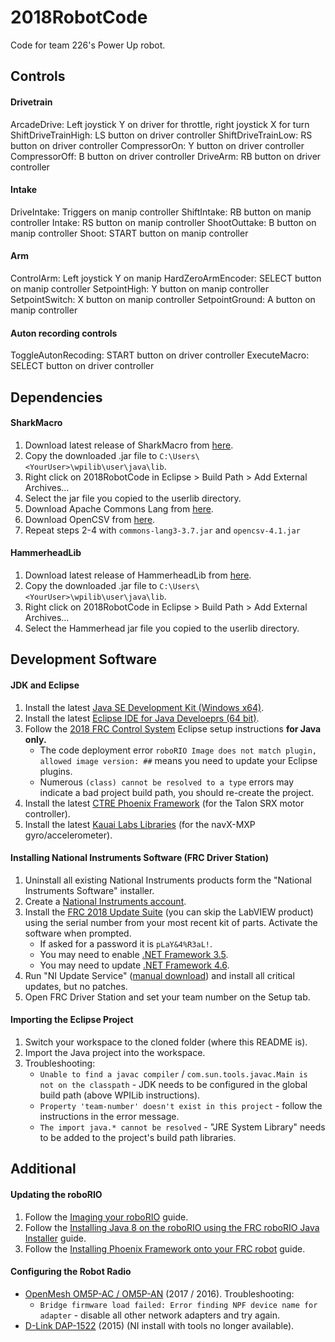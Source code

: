 # 2018RobotCode
Code for team 226's Power Up robot.

## Controls
#### Drivetrain
ArcadeDrive: Left joystick Y on driver for throttle, right joystick X for turn
ShiftDriveTrainHigh: LS button on driver controller
ShiftDriveTrainLow: RS button on driver controller
CompressorOn: Y button on driver controller
CompressorOff: B button on driver controller
DriveArm: RB button on driver controller

#### Intake
DriveIntake: Triggers on manip controller
ShiftIntake: RB button on manip controller
Intake: RS button on manip controller
ShootOuttake: B button on manip controller
Shoot: START button on manip controller

#### Arm
ControlArm: Left joystick Y on manip
HardZeroArmEncoder: SELECT button on manip controller
SetpointHigh: Y button on manip controller
SetpointSwitch: X button on manip controller
SetpointGround: A button on manip controller

#### Auton recording controls
ToggleAutonRecoding: START button on driver controller
ExecuteMacro: SELECT button on driver controller

## Dependencies
#### SharkMacro
1. Download latest release of SharkMacro from [here](https://github.com/hammerhead226/SharkMacro/releases).
2. Copy the downloaded .jar file to `C:\Users\<YourUser>\wpilib\user\java\lib`.
3. Right click on 2018RobotCode in Eclipse > Build Path > Add External Archives...
4. Select the jar file you copied to the userlib directory.
5. Download Apache Commons Lang from [here](http://apache.spinellicreations.com//commons/lang/binaries/commons-lang3-3.7-bin.zip).
5. Download OpenCSV from [here](https://sourceforge.net/projects/opencsv/files/latest/download).
6. Repeat steps 2-4 with `commons-lang3-3.7.jar` and `opencsv-4.1.jar`

#### HammerheadLib
1. Download latest release of HammerheadLib from [here](https://github.com/minchingtonak/HammerheadLib/releases).
2. Copy the downloaded .jar file to `C:\Users\<YourUser>\wpilib\user\java\lib`.
3. Right click on 2018RobotCode in Eclipse > Build Path > Add External Archives...
4. Select the Hammerhead jar file you copied to the userlib directory.

## Development Software
#### JDK and Eclipse
1. Install the latest [Java SE Development Kit (Windows x64)](http://www.oracle.com/technetwork/java/javase/downloads/jdk8-downloads-2133151.html).
2. Install the latest [Eclipse IDE for Java Develoeprs (64 bit)](https://www.eclipse.org/downloads/eclipse-packages/).
3. Follow the [2018 FRC Control System](https://wpilib.screenstepslive.com/s/currentCS/m/java/l/599681-installing-eclipse-c-java) Eclipse setup instructions **for Java only.**
    * The code deployment error `roboRIO Image does not match plugin, allowed image version: ##` means you need to update your Eclipse plugins.
    * Numerous `(class) cannot be resolved to a type` errors may indicate a bad project build path, you should re-create the project.
4. Install the latest [CTRE Phoenix Framework](http://www.ctr-electronics.com/control-system/hro.html#product_tabs_technical_resources) (for the Talon SRX motor controller).
5. Install the latest [Kauai Labs Libraries](https://www.pdocs.kauailabs.com/navx-mxp/software/roborio-libraries/java/) (for the navX-MXP gyro/accelerometer).

#### Installing National Instruments Software (FRC Driver Station)
1. Uninstall all existing National Instruments products form the "National Instruments Software" installer.
2. Create a [National Instruments account](http://www.ni.com/myni/dashboard/).
3. Install the [FRC 2018 Update Suite](http://www.ni.com/download/first-robotics-software-2017/7183/en/) (you can skip the LabVIEW product) using the serial number from your most recent kit of parts. Activate the software when prompted.
    * If asked for a password it is `pLaY&4%R3aL!`.
    * You may need to enable [.NET Framework 3.5](https://wpilib.screenstepslive.com/s/currentCS/m/getting_started/l/599670-installing-the-frc-update-suite-all-languages).
    * You may need to update [.NET Framework 4.6](https://wpilib.screenstepslive.com/s/currentCS/m/getting_started/l/599670-installing-the-frc-update-suite-all-languages).
4. Run "NI Update Service" ([manual download](http://search.ni.com/nisearch/app/main/p/bot/no/ap/tech/lang/en/pg/1/sn/catnav:du/q/ni%20update%20service/)) and install all critical updates, but no patches.
5. Open FRC Driver Station and set your team number on the Setup tab.

#### Importing the Eclipse Project
1. Switch your workspace to the cloned folder (where this README is).
2. Import the Java project into the workspace.
3. Troubleshooting:
    * `Unable to find a javac compiler` / `com.sun.tools.javac.Main is not on the classpath` - JDK needs to be configured in the global build path (above WPILib instructions).
    * `Property 'team-number' doesn't exist in this project` - follow the instructions in the error message.
    * `The import java.* cannot be resolved` - "JRE System Library" needs to be added to the project's build path libraries.
    
## Additional
#### Updating the roboRIO
1. Follow the [Imaging your roboRIO](https://wpilib.screenstepslive.com/s/currentCS/m/getting_started/l/144984-imaging-your-roborio) guide.
2. Follow the [Installing Java 8 on the roboRIO using the FRC roboRIO Java Installer](https://wpilib.screenstepslive.com/s/currentCS/m/java/l/288822-installing-java-8-on-the-roborio-using-the-frc-roborio-java-installer-java-only) guide.
3. Follow the [Installing Phoenix Framework onto your FRC robot](https://github.com/CrossTheRoadElec/Phoenix-Documentation#installing-phoenix-framework-onto-your-frc-robot) guide.

#### Configuring the Robot Radio
* [OpenMesh OM5P-AC / OM5P-AN](https://wpilib.screenstepslive.com/s/currentCS/m/getting_started/l/144986-programming-your-radio) (2017 / 2016). Troubleshooting:
    * `Bridge firmware load failed: Error finding NPF device name for adapter` - disable all other network adapters and try again. 
* [D-Link DAP-1522](http://wpilib.screenstepslive.com/s/3120/m/8559/l/91405-programming-your-radio-for-home-use) (2015) (NI install with tools no longer available).
